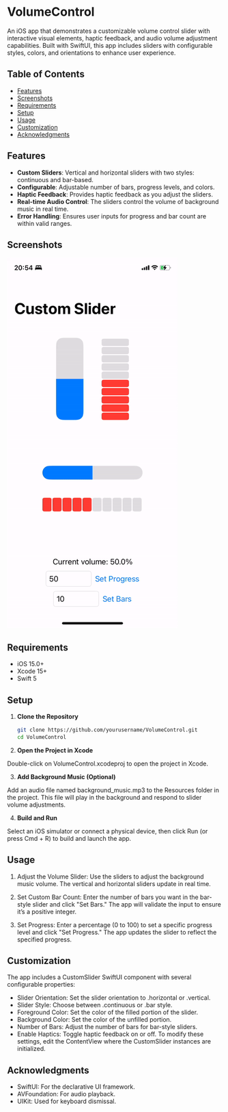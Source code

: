 # VolumeControl

An iOS app that demonstrates a customizable volume control slider with interactive visual elements, haptic feedback, and audio volume adjustment capabilities. Built with SwiftUI, this app includes sliders with configurable styles, colors, and orientations to enhance user experience.

## Table of Contents

- [Features](#features)
- [Screenshots](#screenshots)
- [Requirements](#requirements)
- [Setup](#setup)
- [Usage](#usage)
- [Customization](#customization)
- [Acknowledgments](#acknowledgments)

## Features

- **Custom Sliders**: Vertical and horizontal sliders with two styles: continuous and bar-based.
- **Configurable**: Adjustable number of bars, progress levels, and colors.
- **Haptic Feedback**: Provides haptic feedback as you adjust the sliders.
- **Real-time Audio Control**: The sliders control the volume of background music in real time.
- **Error Handling**: Ensures user inputs for progress and bar count are within valid ranges.

## Screenshots

![Demo](assets/custom-slider.gif)

## Requirements

- iOS 15.0+
- Xcode 15+
- Swift 5

## Setup

1. **Clone the Repository**
   ```bash
   git clone https://github.com/yourusername/VolumeControl.git
   cd VolumeControl

2. **Open the Project in Xcode**

Double-click on VolumeControl.xcodeproj to open the project in Xcode.

3. **Add Background Music (Optional)**

Add an audio file named background_music.mp3 to the Resources folder in the project. This file will play in the background and respond to slider volume adjustments.

4. **Build and Run**

Select an iOS simulator or connect a physical device, then click Run (or press Cmd + R) to build and launch the app.

## Usage
1. Adjust the Volume Slider: Use the sliders to adjust the background music volume. The vertical and horizontal sliders update in real time.

2. Set Custom Bar Count: Enter the number of bars you want in the bar-style slider and click "Set Bars." The app will validate the input to ensure it’s a positive integer.

3. Set Progress: Enter a percentage (0 to 100) to set a specific progress level and click "Set Progress." The app updates the slider to reflect the specified progress.

## Customization
The app includes a CustomSlider SwiftUI component with several configurable properties:

- Slider Orientation: Set the slider orientation to .horizontal or .vertical.
- Slider Style: Choose between .continuous or .bar style.
- Foreground Color: Set the color of the filled portion of the slider.
- Background Color: Set the color of the unfilled portion.
- Number of Bars: Adjust the number of bars for bar-style sliders.
- Enable Haptics: Toggle haptic feedback on or off.
To modify these settings, edit the ContentView where the CustomSlider instances are initialized.

## Acknowledgments
- SwiftUI: For the declarative UI framework.
- AVFoundation: For audio playback.
- UIKit: Used for keyboard dismissal.